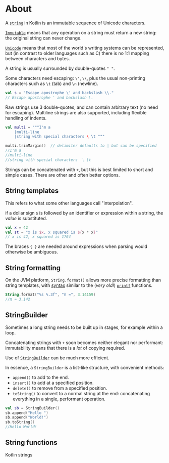 # About

A [`string`][string] in Kotlin is an immutable sequence of Unicode characters.

[`Immutable`][immutable] means that any operation on a string must return a new string: the original string can never change.

[`Unicode`][unicode] means that most of the world's writing systems can be represented, but (in contrast to older languages such as C) there is no 1:1 mapping between characters and bytes.

A string is usually surrounded by double-quotes `" "`.

Some characters need escaping: `\'`, `\\`, plus the usual non-printing characters such as `\t` (tab) and `\n` (newline).

```kotlin
val s = "Escape apostrophe \' and backslash \\."
// Escape apostrophe ' and backslash \.
```

Raw strings use 3 double-quotes, and can contain arbitrary text (no need for escaping).
Multiline strings are also supported, including flexible handling of indents.

```kotlin
val multi = """I'm a
    |multi-line
    |string with special characters \ \t """

multi.trimMargin()  // delimiter defaults to | but can be specified
//I'm a
//multi-line
//string with special characters  \ \t 
```

Strings can be concatenated with `+`, but this is best limited to short and simple cases.
There are other and often better options.

## String templates

This refers to what some other languages call "interpolation".

if a dollar sign `$` is followed by an identifier or expression within a string, the _value_ is substituted.

```kotlin
val x = 42
val st = "x is $x, x squared is ${x * x}"
// x is 42, x squared is 1764
```

The braces `{ }` are needed around expressions when parsing would otherwise be ambiguous.

## String formatting

On the JVM platform, `String.format()` allows more precise formatting than string templates, with [syntax][formats] similar to the (_very old!_) [`printf`][printf] functions.

```kotlin
String.format("%s %.3f", "π ≈", 3.14159)
//π ≈ 3.142
```

## StringBuilder

Sometimes a long string needs to be built up in stages, for example within a loop.

Concatenating strings with `+` soon becomes neither elegant nor performant: immutability means that there is a _lot_ of copying required.

Use of [`StringBuilder`][stringbuilder] can be much more efficient.

In essence, a `StringBuilder` is a list-like structure, with convenient methods:

- `append()` to add to the end.
- `insert()` to add at a specified position.
- `delete()` to remove from a specified position.
- `toString()` to convert to a normal string at the end: concatenating everything in a single, performant operation.

```kotlin
val sb = StringBuilder()
sb.append("Hello ")
sb.append("World!")
sb.toString()
//Hello World!
```

## String functions

Kotlin strings 


[string]: https://kotlinlang.org/docs/strings.html
[immutable]: https://en.wikipedia.org/wiki/Immutable_object
[unicode]: https://en.wikipedia.org/wiki/Unicode
[formats]: https://docs.oracle.com/javase/8/docs/api/java/util/Formatter.html#summary
[printf]: https://en.wikipedia.org/wiki/Printf
[stringbuilder]: https://kotlinlang.org/api/core/kotlin-stdlib/kotlin.text/-string-builder/
